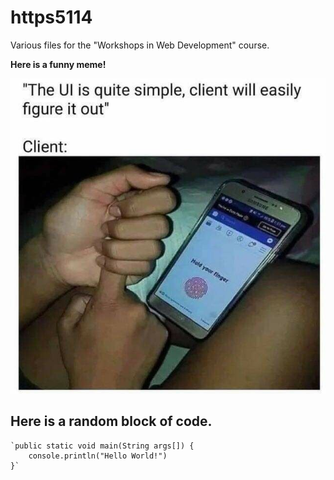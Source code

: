 # https5114
Various files for the "Workshops in Web Development" course.

**Here is a funny meme!**

![Funny meme](./meme2.png)


## Here is a random block of code.

    `public static void main(String args[]) {
        console.println("Hello World!")
    }`
  
